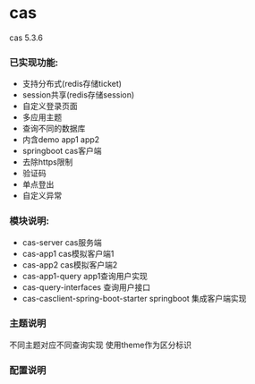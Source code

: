 # cas
cas 5.3.6

### 已实现功能:

- 支持分布式(redis存储ticket)
- session共享(redis存储session)
- 自定义登录页面
- 多应用主题
- 查询不同的数据库
- 内含demo app1 app2
- springboot cas客户端
- 去除https限制
- 验证码
- 单点登出
- 自定义异常

### 模块说明:

- cas-server cas服务端
- cas-app1 cas模拟客户端1
- cas-app2 cas模拟客户端2
- cas-app1-query app1查询用户实现
- cas-query-interfaces 查询用户接口
- cas-casclient-spring-boot-starter springboot 集成客户端实现

### 主题说明
不同主题对应不同查询实现 使用theme作为区分标识

### 配置说明

　

